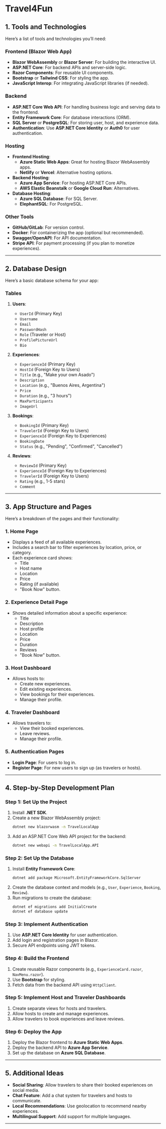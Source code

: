 # Travel4Fun


## **1. Tools and Technologies**
Here’s a list of tools and technologies you’ll need:

### **Frontend (Blazor Web App)**
- **Blazor WebAssembly** or **Blazor Server**: For building the interactive UI.
- **ASP.NET Core**: For backend APIs and server-side logic.
- **Razor Components**: For reusable UI components.
- **Bootstrap** or **Tailwind CSS**: For styling the app.
- **JavaScript Interop**: For integrating JavaScript libraries (if needed).

### **Backend**
- **ASP.NET Core Web API**: For handling business logic and serving data to the frontend.
- **Entity Framework Core**: For database interactions (ORM).
- **SQL Server** or **PostgreSQL**: For storing user, host, and experience data.
- **Authentication**: Use **ASP.NET Core Identity** or **Auth0** for user authentication.

### **Hosting**
- **Frontend Hosting**:
  - **Azure Static Web Apps**: Great for hosting Blazor WebAssembly apps.
  - **Netlify** or **Vercel**: Alternative hosting options.
- **Backend Hosting**:
  - **Azure App Service**: For hosting ASP.NET Core APIs.
  - **AWS Elastic Beanstalk** or **Google Cloud Run**: Alternatives.
- **Database Hosting**:
  - **Azure SQL Database**: For SQL Server.
  - **ElephantSQL**: For PostgreSQL.

### **Other Tools**
- **GitHub/GitLab**: For version control.
- **Docker**: For containerizing the app (optional but recommended).
- **Swagger/OpenAPI**: For API documentation.
- **Stripe API**: For payment processing (if you plan to monetize experiences).

---

## **2. Database Design**
Here’s a basic database schema for your app:

### **Tables**
1. **Users**:
   - `UserId` (Primary Key)
   - `Username`
   - `Email`
   - `PasswordHash`
   - `Role` (Traveler or Host)
   - `ProfilePictureUrl`
   - `Bio`

2. **Experiences**:
   - `ExperienceId` (Primary Key)
   - `HostId` (Foreign Key to Users)
   - `Title` (e.g., "Make your own Asado")
   - `Description`
   - `Location` (e.g., "Buenos Aires, Argentina")
   - `Price`
   - `Duration` (e.g., "3 hours")
   - `MaxParticipants`
   - `ImageUrl`

3. **Bookings**:
   - `BookingId` (Primary Key)
   - `TravelerId` (Foreign Key to Users)
   - `ExperienceId` (Foreign Key to Experiences)
   - `BookingDate`
   - `Status` (e.g., "Pending", "Confirmed", "Cancelled")

4. **Reviews**:
   - `ReviewId` (Primary Key)
   - `ExperienceId` (Foreign Key to Experiences)
   - `TravelerId` (Foreign Key to Users)
   - `Rating` (e.g., 1-5 stars)
   - `Comment`

---

## **3. App Structure and Pages**
Here’s a breakdown of the pages and their functionality:

### **1. Home Page**
- Displays a feed of all available experiences.
- Includes a search bar to filter experiences by location, price, or category.
- Each experience card shows:
  - Title
  - Host name
  - Location
  - Price
  - Rating (if available)
  - "Book Now" button.

### **2. Experience Detail Page**
- Shows detailed information about a specific experience:
  - Title
  - Description
  - Host profile
  - Location
  - Price
  - Duration
  - Reviews
  - "Book Now" button.

### **3. Host Dashboard**
- Allows hosts to:
  - Create new experiences.
  - Edit existing experiences.
  - View bookings for their experiences.
  - Manage their profile.

### **4. Traveler Dashboard**
- Allows travelers to:
  - View their booked experiences.
  - Leave reviews.
  - Manage their profile.

### **5. Authentication Pages**
- **Login Page**: For users to log in.
- **Register Page**: For new users to sign up (as travelers or hosts).

---

## **4. Step-by-Step Development Plan**

### **Step 1: Set Up the Project**
1. Install **.NET SDK**.
2. Create a new Blazor WebAssembly project:
   ```bash
   dotnet new blazorwasm -n TravelLocalApp
   ```
3. Add an ASP.NET Core Web API project for the backend:
   ```bash
   dotnet new webapi -n TravelLocalApp.API
   ```

### **Step 2: Set Up the Database**
1. Install **Entity Framework Core**:
   ```bash
   dotnet add package Microsoft.EntityFrameworkCore.SqlServer
   ```
2. Create the database context and models (e.g., `User`, `Experience`, `Booking`, `Review`).
3. Run migrations to create the database:
   ```bash
   dotnet ef migrations add InitialCreate
   dotnet ef database update
   ```

### **Step 3: Implement Authentication**
1. Use **ASP.NET Core Identity** for user authentication.
2. Add login and registration pages in Blazor.
3. Secure API endpoints using JWT tokens.

### **Step 4: Build the Frontend**
1. Create reusable Razor components (e.g., `ExperienceCard.razor`, `NavMenu.razor`).
2. Use **Bootstrap** for styling.
3. Fetch data from the backend API using `HttpClient`.

### **Step 5: Implement Host and Traveler Dashboards**
1. Create separate views for hosts and travelers.
2. Allow hosts to create and manage experiences.
3. Allow travelers to book experiences and leave reviews.

### **Step 6: Deploy the App**
1. Deploy the Blazor frontend to **Azure Static Web Apps**.
2. Deploy the backend API to **Azure App Service**.
3. Set up the database on **Azure SQL Database**.

---

## **5. Additional Ideas**
- **Social Sharing**: Allow travelers to share their booked experiences on social media.
- **Chat Feature**: Add a chat system for travelers and hosts to communicate.
- **Local Recommendations**: Use geolocation to recommend nearby experiences.
- **Multilingual Support**: Add support for multiple languages.

---
